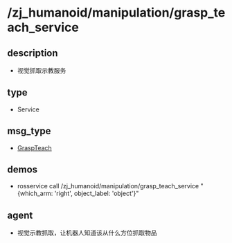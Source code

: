 # /zj_humanoid/manipulation/grasp_teach_service

## description
- 视觉抓取示教服务

## type
- Service

## msg_type
- [GraspTeach](../../../../zj_humanoid_types.md#GraspTeach)

## demos
- rosservice call /zj_humanoid/manipulation/grasp_teach_service "{which_arm: 'right', object_label: 'object'}"

## agent
- 视觉示教抓取，让机器人知道该从什么方位抓取物品

